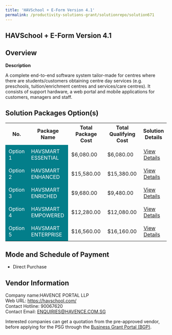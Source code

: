 ```yaml
---
title: 'HAVSchool + E-Form Version 4.1'
permalink: /productivity-solutions-grant/solutionrepo/solution671
---
```


## HAVSchool + E-Form Version 4.1

## Overview

**Description**

A complete end-to-end software system tailor-made for centres where there are students/customers obtaining centre day services (e.g. preschools, tuition/enrichment centres and services/care centres). It consists of support hardware, a web portal and mobile applications for customers, managers and staff.

## Solution Packages Option(s)

<table>
<tr>
<th><b>No.</b></th>
<th><b>Package Name</b></th>
<th><b>Total Package Cost</b></th>
<th><b>Total Qualifying Cost</b></th>
<th><b>Solution Details</b></th>
</tr>
<tr>
<td style='padding: 10px; background-color: #037E8A; color: #FFFFFF;'>Option 1</td>
<td style='padding: 10px; background-color: #037E8A; color: #FFFFFF;'>HAVSMART ESSENTIAL</td>
<td style='padding: 10px;'>$6,080.00</td>
<td style='padding: 10px;'>$6,080.00</td>
<td style='padding: 10px;'><a href='/images/psg/Havence_Desensitised_Annex_3_Part_1.pdf' target='_blank'>View Details</a></td>
</tr>
<tr>
<td style='padding: 10px; background-color: #037E8A; color: #FFFFFF;'>Option 2</td>
<td style='padding: 10px; background-color: #037E8A; color: #FFFFFF;'>HAVSMART ENHANCED</td>
<td style='padding: 10px;'>$15,580.00</td>
<td style='padding: 10px;'>$15,380.00</td>
<td style='padding: 10px;'><a href='/images/psg/Havence_Desensitised_Annex_3_Part_2.pdf' target='_blank'>View Details</a></td>
</tr>
<tr>
<td style='padding: 10px; background-color: #037E8A; color: #FFFFFF;'>Option 3</td>
<td style='padding: 10px; background-color: #037E8A; color: #FFFFFF;'>HAVSMART ENRICHED</td>
<td style='padding: 10px;'>$9,680.00</td>
<td style='padding: 10px;'>$9,480.00</td>
<td style='padding: 10px;'><a href='/images/psg/Havence_Desensitised_Annex_3_Part_3.pdf' target='_blank'>View Details</a></td>
</tr>
<tr>
<td style='padding: 10px; background-color: #037E8A; color: #FFFFFF;'>Option 4</td>
<td style='padding: 10px; background-color: #037E8A; color: #FFFFFF;'>HAVSMART EMPOWERED</td>
<td style='padding: 10px;'>$12,280.00</td>
<td style='padding: 10px;'>$12,080.00</td>
<td style='padding: 10px;'><a href='/images/psg/Havence_Desensitised_Annex_3_Part_4.pdf' target='_blank'>View Details</a></td>
</tr>
<tr>
<td style='padding: 10px; background-color: #037E8A; color: #FFFFFF;'>Option 5</td>
<td style='padding: 10px; background-color: #037E8A; color: #FFFFFF;'>HAVSMART ENTERPRISE</td>
<td style='padding: 10px;'>$16,560.00</td>
<td style='padding: 10px;'>$16,160.00</td>
<td style='padding: 10px;'><a href='/images/psg/Havence_Desensitised_Annex_3_Part_5.pdf' target='_blank'>View Details</a></td>
</tr>
</table>

## Mode and Schedule of Payment

 - Direct Purchase

## Vendor Information

 Company name:HAVENCE PORTAL LLP<br>Web URL: https://havschool.com/ <br>Contact Hotline: 90067620 <br>Contact Email: ENQUIRIES@HAVENCE.COM.SG 

Interested companies can get a quotation from the pre-approved vendor, before applying for the PSG through the <a href='https://www.businessgrants.gov.sg/' target='_blank' rel='noopener'>Business Grant Portal (BGP)</a>.

<script src="/jquery/resize-tables.js"></script>
